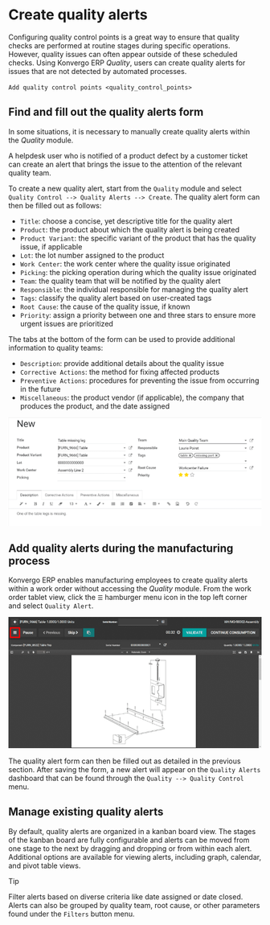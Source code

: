 # Create quality alerts

<div id="quality/quality_management/quality-alerts">

Configuring quality control points is a great way to ensure that quality
checks are performed at routine stages during specific operations.
However, quality issues can often appear outside of these scheduled
checks. Using Konvergo ERP *Quality*, users can create quality alerts for issues
that are not detected by automated processes.

</div>

<div class="seealso">

`Add quality control points <quality_control_points>`

</div>

## Find and fill out the quality alerts form

In some situations, it is necessary to manually create quality alerts
within the *Quality* module.

<div class="example">

A helpdesk user who is notified of a product defect by a customer ticket
can create an alert that brings the issue to the attention of the
relevant quality team.

</div>

To create a new quality alert, start from the `Quality` module and
select `Quality Control --> Quality Alerts --> Create`. The quality
alert form can then be filled out as follows:

- `Title`: choose a concise, yet descriptive title for the quality alert
- `Product`: the product about which the quality alert is being created
- `Product Variant`: the specific variant of the product that has the
  quality issue, if applicable
- `Lot`: the lot number assigned to the product
- `Work Center`: the work center where the quality issue originated
- `Picking`: the picking operation during which the quality issue
  originated
- `Team`: the quality team that will be notified by the quality alert
- `Responsible`: the individual responsible for managing the quality
  alert
- `Tags`: classify the quality alert based on user-created tags
- `Root Cause`: the cause of the quality issue, if known
- `Priority`: assign a priority between one and three stars to ensure
  more urgent issues are prioritized

The tabs at the bottom of the form can be used to provide additional
information to quality teams:

- `Description`: provide additional details about the quality issue
- `Corrective Actions`: the method for fixing affected products
- `Preventive Actions`: procedures for preventing the issue from
  occurring in the future
- `Miscellaneous`: the product vendor (if applicable), the company that
  produces the product, and the date assigned

<img src="quality_alerts/quality-alert-form.png" class="align-center"
alt="An example of a completed quality alert form." />

## Add quality alerts during the manufacturing process

Konvergo ERP enables manufacturing employees to create quality alerts within a
work order without accessing the *Quality* module. From the work order
tablet view, click the ` ☰ ` hamburger menu icon in the top left corner
and select `Quality Alert`.

<img src="quality_alerts/work-order-tablet-view-menu-button.png"
class="align-center" alt="Access the work order menu." />

The quality alert form can then be filled out as detailed in the
previous section. After saving the form, a new alert will appear on the
`Quality Alerts` dashboard that can be found through the
`Quality --> Quality Control` menu.

## Manage existing quality alerts

By default, quality alerts are organized in a kanban board view. The
stages of the kanban board are fully configurable and alerts can be
moved from one stage to the next by dragging and dropping or from within
each alert. Additional options are available for viewing alerts,
including graph, calendar, and pivot table views.

> [!TIP]
> Filter alerts based on diverse criteria like date assigned or date
> closed. Alerts can also be grouped by quality team, root cause, or
> other parameters found under the `Filters` button menu.
